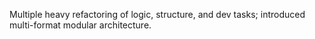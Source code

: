 Multiple heavy refactoring of logic, structure, and dev tasks; introduced multi-format modular architecture.
